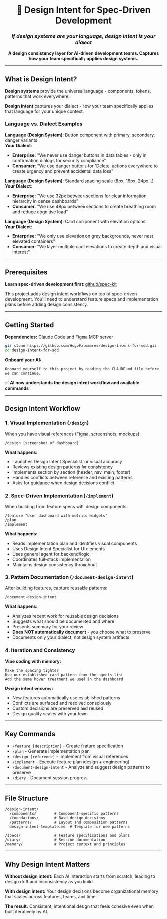 <div align="center">
    <h1>🎨 Design Intent for Spec-Driven Development</h1>
    <h3><em>If design systems are your language, design intent is your dialect</em></h3>
</div>

<p align="center">
    <strong>A design consistency layer for AI-driven development teams. Captures how your team specifically applies design systems.</strong>
</p>

---

## What is Design Intent?

**Design systems** provide the universal language - components, tokens, patterns that work everywhere.

**Design intent** captures your dialect - how your team specifically applies that language for your unique context.

### Language vs. Dialect Examples

**Language (Design System)**: Button component with primary, secondary, danger variants  
**Your Dialect**:
- **Enterprise**: "We never use danger buttons in data tables - only in confirmation dialogs for security compliance"
- **Consumer**: "We use danger buttons for 'Delete' actions everywhere to create urgency and prevent accidental data loss"

**Language (Design System)**: Standard spacing scale (8px, 16px, 24px...)  
**Your Dialect**:
- **Enterprise**: "We use 32px between sections for clear information hierarchy in dense dashboards"
- **Consumer**: "We use 48px between sections to create breathing room and reduce cognitive load"

**Language (Design System)**: Card component with elevation options  
**Your Dialect**:
- **Enterprise**: "We only use elevation on grey backgrounds, never nest elevated containers"
- **Consumer**: "We layer multiple card elevations to create depth and visual interest"

---

## Prerequisites

**Learn spec-driven development first**: [github/spec-kit](https://github.com/github/spec-kit)

This project adds design intent workflows on top of spec-driven development. You'll need to understand feature specs and implementation plans before adding design consistency.

---

## Getting Started

**Dependencies:** Claude Code and Figma MCP server

```bash
git clone https://github.com/HugoPalomares/design-intent-for-sdd.git
cd design-intent-for-sdd
```

**Onboard your AI:**
```
Onboard yourself to this project by reading the CLAUDE.md file before we can continue.
```

✅ **AI now understands the design intent workflow and available commands**

---

## Design Intent Workflow

### 1. Visual Implementation (`/design`)

When you have visual references (Figma, screenshots, mockups):

```
/design [screenshot of dashboard]
```

**What happens:**
- Launches Design Intent Specialist for visual accuracy
- Reviews existing design patterns for consistency  
- Implements section by section (header, nav, main, footer)
- Handles conflicts between reference and existing patterns
- Asks for guidance when design decisions conflict

### 2. Spec-Driven Implementation (`/implement`)

When building from feature specs with design components:

```
/feature "User dashboard with metrics widgets"
/plan
/implement
```

**What happens:**
- Reads implementation plan and identifies visual components
- Uses Design Intent Specialist for UI elements
- Uses general agent for backend/logic
- Coordinates full-stack implementation
- Maintains design consistency throughout

### 3. Pattern Documentation (`/document-design-intent`)

After building features, capture reusable patterns:

```
/document-design-intent
```

**What happens:**
- Analyzes recent work for reusable design decisions
- Suggests what should be documented and where
- Presents summary for your review
- **Does NOT automatically document** - you choose what to preserve
- Documents only your dialect, not design system artifacts

### 4. Iteration and Consistency

**Vibe coding with memory:**
```
Make the spacing tighter
Use our established card pattern from the agents list
Add the same hover treatment we used in the dashboard
```

**Design intent ensures:**
- New features automatically use established patterns
- Conflicts are surfaced and resolved consciously  
- Custom decisions are preserved and reused
- Design quality scales with your team

---

## Key Commands

- `/feature [description]` - Create feature specification
- `/plan` - Generate implementation plan  
- `/design [reference]` - Implement from visual references
- `/implement` - Execute feature plan (design + engineering)
- `/document-design-intent` - Analyze and suggest design patterns to preserve
- `/diary` - Document session progress

---

## File Structure

```
/design-intent/
  /components/        # Component-specific patterns
  /foundations/       # Base design decisions  
  /patterns/          # Layout and composition patterns
  design-intent-template.md  # Template for new patterns

/specs/               # Feature specifications and plans
/diary/               # Session documentation  
/memory/              # Project context and principles
```

---

## Why Design Intent Matters

**Without design intent:** Each AI interaction starts from scratch, leading to design drift and inconsistency as you build.

**With design intent:** Your design decisions become organizational memory that scales across features, teams, and time.

**The result:** Consistent, intentional design that feels cohesive even when built iteratively by AI.
